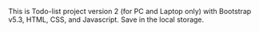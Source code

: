 This is Todo-list project version 2 (for PC and Laptop only) with Bootstrap v5.3, HTML, CSS, and Javascript. Save in the local storage.
